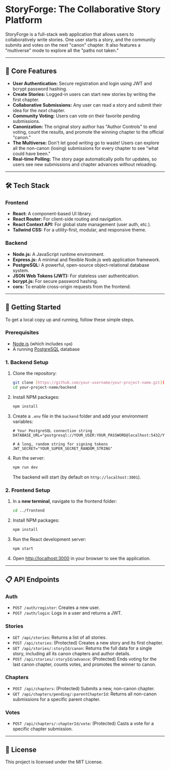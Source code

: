 # StoryForge: The Collaborative Story Platform

StoryForge is a full-stack web application that allows users to collaboratively write stories. One user starts a story, and the community submits and votes on the next "canon" chapter. It also features a "multiverse" mode to explore all the "paths not taken."



---

## 🚀 Core Features

* **User Authentication:** Secure registration and login using JWT and bcrypt password hashing.
* **Create Stories:** Logged-in users can start new stories by writing the first chapter.
* **Collaborative Submissions:** Any user can read a story and submit their idea for the *next* chapter.
* **Community Voting:** Users can vote on their favorite pending submissions.
* **Canonization:** The original story author has "Author Controls" to end voting, count the results, and promote the winning chapter to the official "canon."
* **The Multiverse:** Don't let good writing go to waste! Users can explore all the non-canon (losing) submissions for every chapter to see "what could have been."
* **Real-time Polling:** The story page automatically polls for updates, so users see new submissions and chapter advances without reloading.

---

## 🛠️ Tech Stack

### Frontend
* **React:** A component-based UI library.
* **React Router:** For client-side routing and navigation.
* **React Context API:** For global state management (user auth, etc.).
* **Tailwind CSS:** For a utility-first, modular, and responsive theme.

### Backend
* **Node.js:** A JavaScript runtime environment.
* **Express.js:** A minimal and flexible Node.js web application framework.
* **PostgreSQL:** A powerful, open-source object-relational database system.
* **JSON Web Tokens (JWT):** For stateless user authentication.
* **bcrypt.js:** For secure password hashing.
* **cors:** To enable cross-origin requests from the frontend.

---

## 🏁 Getting Started

To get a local copy up and running, follow these simple steps.

### Prerequisites

* [Node.js](https://nodejs.org/) (which includes `npm`)
* A running [PostgreSQL](https://www.postgresql.org/download/) database

### 1. Backend Setup

1.  Clone the repository:
    ```bash
    git clone [https://github.com/your-username/your-project-name.git](https://github.com/your-username/your-project-name.git)
    cd your-project-name/backend
    ```
2.  Install NPM packages:
    ```bash
    npm install
    ```
3.  Create a `.env` file in the `backend` folder and add your environment variables:
    ```.env
    # Your PostgreSQL connection string
    DATABASE_URL="postgresql://YOUR_USER:YOUR_PASSWORD@localhost:5432/YOUR_DB_NAME"
    
    # A long, random string for signing tokens
    JWT_SECRET="YOUR_SUPER_SECRET_RANDOM_STRING"
    ```
4.  Run the server:
    ```bash
    npm run dev
    ```
    The backend will start (by default on `http://localhost:3001`).

### 2. Frontend Setup

1.  In a **new terminal**, navigate to the frontend folder:
    ```bash
    cd ../frontend
    ```
2.  Install NPM packages:
    ```bash
    npm install
    ```
3.  Run the React development server:
    ```bash
    npm start
    ```
4.  Open [http://localhost:3000](http://localhost:3000) in your browser to see the application.

---

## 📋 API Endpoints

### Auth
* `POST /auth/register`: Creates a new user.
* `POST /auth/login`: Logs in a user and returns a JWT.

### Stories
* `GET /api/stories`: Returns a list of all stories.
* `POST /api/stories`: (Protected) Creates a new story and its first chapter.
* `GET /api/stories/:storyId/canon`: Returns the full data for a single story, including all its canon chapters and author details.
* `POST /api/stories/:storyId/advance`: (Protected) Ends voting for the last canon chapter, counts votes, and promotes the winner to canon.

### Chapters
* `POST /api/chapters`: (Protected) Submits a new, non-canon chapter.
* `GET /api/chapters/pending/:parentChapterId`: Returns all non-canon submissions for a specific parent chapter.

### Votes
* `POST /api/chapters/:chapterId/vote`: (Protected) Casts a vote for a specific chapter submission.

---

## 📜 License

This project is licensed under the MIT License.